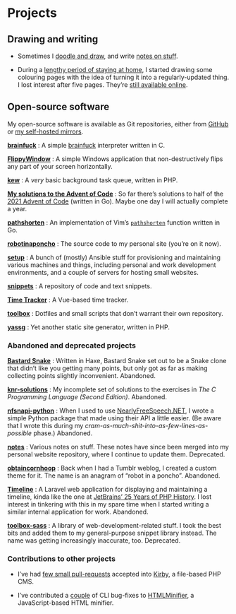 <!---
  # Copyright (C) Damien Dart, <damiendart@pobox.com>.
  # This file is distributed under the MIT licence. For more
  # information, please refer to the accompanying "LICENCE" file.

  description: "View a bunch of Damien Dart's projects."
  section: 'projects'
  twigTemplate: '.templates/base-markdown.html.twig'
--->

Projects
========

## Drawing and writing

- Sometimes I [doodle and draw], and write [notes on stuff].
- During a [lengthy period of staying at home], I started drawing some
  colouring pages with the idea of turning it into a regularly-updated
  thing. I lost interest after five pages. They’re [still available
  online].

  [doodle and draw]: <https://www.robotinaponcho.net/art/>
  [notes on stuff]: <https://www.robotinaponcho.net/notes/>
  [lengthy period of staying at home]: <https://en.wikipedia.org/wiki/COVID-19_pandemic>
  [still available online]: <https://www.robotinaponcho.net/crap/>


## Open-source software

My open-source software is available as Git repositories, either from
[GitHub] or [my self-hosted mirrors].

**[brainfuck]**
:   A simple [brainfuck][1] interpreter written in C.

**[FlippyWindow]**
:   A simple Windows application that non-destructively flips any part
    of your screen horizontally.

**[kew]**
:   A *very* basic background task queue, written in PHP.

**[My solutions to the Advent of Code]**
:   So far there’s solutions to half of the [2021 Advent of Code]
    (written in Go). Maybe one day I will actually complete a year.

**[pathshorten]**
:   An implementation of Vim’s [`pathshorten`] function written in Go.

**[robotinaponcho]**
:   The source code to my personal site (you’re on it now).

**[setup]**
:   A bunch of (mostly) Ansible stuff for provisioning and maintaining
    various machines and things, including personal and work development
    environments, and a couple of servers for hosting small websites.

**[snippets]**
:   A repository of code and text snippets.

**[Time Tracker]**
:   A Vue-based time tracker.

**[toolbox]**
:   Dotfiles and small scripts that don’t warrant their own repository.

**[yassg]**
:   Yet another static site generator, written in PHP.

  [GitHub]: <https://github.com/damiendart>
  [my self-hosted mirrors]: <https://www.robotinaponcho.net/git/>
  [brainfuck]: <https://github.com/damiendart/brainfuck>
  [1]: <https://en.wikipedia.org/wiki/Brainfuck>
  [FlippyWindow]: <https://www.robotinaponcho.net/projects/flippywindow/>
  [kew]: <https://github.com/damiendart/kew>
  [My solutions to the Advent of Code]: <https://github.com/damiendart/adventofcode>
  [2021 Advent of Code]: <https://adventofcode.com/2021>
  [pathshorten]: <https://github.com/damiendart/pathshorten>
  [`pathshorten`]: <https://vimhelp.org/builtin.txt.html#pathshorten%28%29>
  [robotinaponcho]: <https://github.com/damiendart/robotinaponcho>
  [setup]: <https://github.com/damiendart/setup>
  [snippets]: <https://github.com/damiendart/snippets>
  [Time Tracker]: <https://github.com/damiendart/timetracker>
  [toolbox]: <https://github.com/damiendart/toolbox>
  [yassg]: <https://github.com/damiendart/yassg>

### Abandoned and deprecated projects

**[Bastard Snake]**
:   Written in Haxe, Bastard Snake set out to be a Snake clone that
    didn’t like you getting many points, but only got as far as making
    collecting points slightly inconvenient.
    <span class="pill">Abandoned<span class="visually-hidden">.</span></span>

**[knr-solutions]**
:   My incomplete set of solutions to the exercises in *The C
    Programming Language (Second Edition)*.
    <span class="pill">Abandoned<span class="visually-hidden">.</span></span>

**[nfsnapi-python]**
:   When I used to use [NearlyFreeSpeech.NET], I wrote a simple Python
    package that made using their API a little easier. (Be aware that I
    wrote this during my
    *cram-as-much-shit-into-as-few-lines-as-possible* phase.)
    <span class="pill">Abandoned<span class="visually-hidden">.</span></span>

**[notes]**
:   Various notes on stuff. These notes have since been merged into my
    personal website repository, where I continue to update them.
    <span class="pill">Deprecated<span class="visually-hidden">.</span></span>

**[obtaincornhoop]**
:   Back when I had a Tumblr weblog, I created a custom theme for it.
    The name is an anagram of “robot in a poncho”.
    <span class="pill">Abandoned<span class="visually-hidden">.</span></span>

**[Timeline]**
:   A Laravel web application for displaying and maintaining a timeline,
    kinda like the one at [JetBrains’ 25 Years of PHP History]. I lost
    interest in tinkering with this in my spare time when I started
    writing a similar internal application for work.
    <span class="pill">Abandoned<span class="visually-hidden">.</span></span>

**[toolbox-sass]**
:   A library of web-development-related stuff. I took the best bits and
    added them to my general-purpose snippet library instead. The name
    was getting increasingly inaccurate, too.
    <span class="pill">Deprecated<span class="visually-hidden">.</span></span>

  [Bastard Snake]: <https://github.com/damiendart/bastardsnake>
  [knr-solutions]: <https://github.com/damiendart/knr-solutions>
  [nfsnapi-python]: <https://github.com/damiendart/nfsnapi-python>
  [NearlyFreeSpeech.NET]: <https://www.nearlyfreespeech.net/>
  [notes]: <https://github.com/damiendart/notes>
  [obtaincornhoop]: <https://github.com/damiendart/obtaincornhoop>
  [Timeline]: <https://github.com/damiendart/timeline>
  [JetBrains’ 25 Years of PHP History]: <https://www.jetbrains.com/lp/php-25/>
  [toolbox-sass]: <https://github.com/damiendart/toolbox-sass>

### Contributions to other projects

- I’ve had [few small pull-requests] accepted into [Kirby], a file-based
  PHP CMS.
- I’ve contributed a [couple] of CLI bug-fixes to [HTMLMinifier], a
  JavaScript-based HTML minifier.

  [few small pull-requests]: <https://github.com/getkirby/kirby/pulls?q=is%3Apr+author%3Adamiendart>
  [Kirby]: <https://getkirby.com>
  [couple]: <https://github.com/kangax/html-minifier/pulls?q=is%3Apr+author%3Adamiendart>
  [HTMLMinifier]: <https://github.com/kangax/html-minifier>
